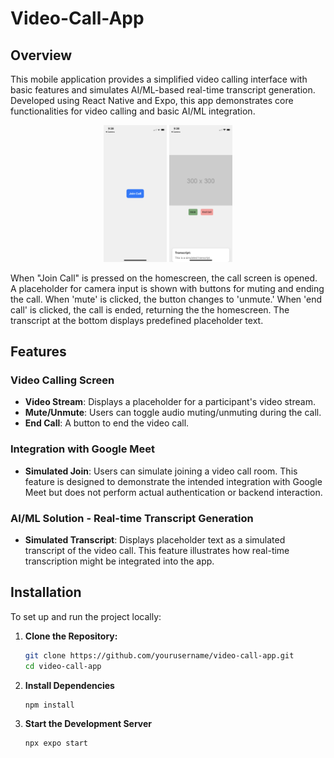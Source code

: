 # Video-Call-App

## Overview

This mobile application provides a simplified video calling interface with basic features and simulates AI/ML-based real-time transcript generation. Developed using React Native and Expo, this app demonstrates core functionalities for video calling and basic AI/ML integration.

<p align="center">
  <img src="assets/home_screen.png" alt="Home Screen Screenshot" width="20%" />
  <img src="assets/call_screen.png" alt="Call Screen Screenshot 2" width="20%" />
</p>

When "Join Call" is pressed on the homescreen, the call screen is opened. A placeholder for camera input is shown with buttons for muting and ending the call. When 'mute' is clicked, the button changes to 'unmute.' When 'end call' is clicked, the call is ended, returning the the homescreen. The transcript at the bottom displays predefined placeholder text.

## Features

### Video Calling Screen
- **Video Stream**: Displays a placeholder for a participant's video stream.
- **Mute/Unmute**: Users can toggle audio muting/unmuting during the call.
- **End Call**: A button to end the video call.

### Integration with Google Meet
- **Simulated Join**: Users can simulate joining a video call room. This feature is designed to demonstrate the intended integration with Google Meet but does not perform actual authentication or backend interaction.

### AI/ML Solution - Real-time Transcript Generation
- **Simulated Transcript**: Displays placeholder text as a simulated transcript of the video call. This feature illustrates how real-time transcription might be integrated into the app.

## Installation

To set up and run the project locally:

1. **Clone the Repository:**

   ```bash
   git clone https://github.com/yourusername/video-call-app.git
   cd video-call-app
2. **Install Dependencies**
    ```
    npm install
3. **Start the Development Server**
    ```
    npx expo start